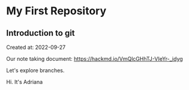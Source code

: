 # My First Repository

## Introduction to git

Created at: 2022-09-27

Our note taking document: https://hackmd.io/VmQlcGHhTJ-VIeYr-_idyg

Let's explore branches.

Hi. It's Adriana 
